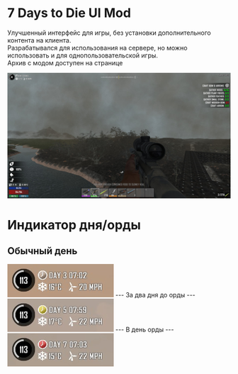 # 7 Days to Die UI Mod

<p>
Улучшенный интерфейс для игры, без установки дополнительного контента на клиента.<br>
Разрабатывался для использования на сервере, но можно использовать и для однопользовательской игры.</br>
Архив с модом доступен на странице 
</p>
<img src="screenshots/shsUImod.jpg"/>

# Индикатор дня/орды
Обычный день
---
<img src="screenshots/0day.png"/>
---
За два дня до орды
---
<img src="screenshots/5day.png"/>
---
В день орды
---
<img src="screenshots/7day.png"/>
